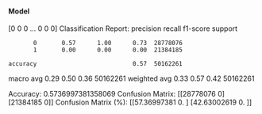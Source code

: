#### Model
[0 0 0 ... 0 0 0]
Classification Report:
              precision    recall  f1-score   support

           0       0.57      1.00      0.73  28778076
           1       0.00      0.00      0.00  21384185

    accuracy                           0.57  50162261
   macro avg       0.29      0.50      0.36  50162261
weighted avg       0.33      0.57      0.42  50162261

Accuracy: 0.5736997381358069
Confusion Matrix:
[[28778076        0]
 [21384185        0]]
Confusion Matrix (%):
[[57.36997381  0.        ]
 [42.63002619  0.        ]]
